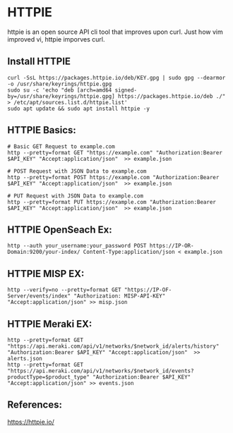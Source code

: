 HTTPIE
======

httpie is an open source API cli tool that improves upon curl. Just how vim improved vi, httpie imporves curl. 

Install HTTPIE
--------------
```
curl -SsL https://packages.httpie.io/deb/KEY.gpg | sudo gpg --dearmor -o /usr/share/keyrings/httpie.gpg
sudo su -c 'echo "deb [arch=amd64 signed-by=/usr/share/keyrings/httpie.gpg] https://packages.httpie.io/deb ./" > /etc/apt/sources.list.d/httpie.list'
sudo apt update && sudo apt install httpie -y 
```

HTTPIE Basics:
-------------
```
# Basic GET Request to example.com
http --pretty=format GET "https://example.com" "Authorization:Bearer $API_KEY" "Accept:application/json"  >> example.json

# POST Request with JSON Data to example.com
http --pretty=format POST https://example.com "Authorization:Bearer $API_KEY" "Accept:application/json"  >> example.json

# PUT Request with JSON Data to example.com
http --pretty=format PUT https://example.com "Authorization:Bearer $API_KEY" "Accept:application/json"  >> example.json
```

HTTPIE OpenSeach Ex:
---------------------
```
http --auth your_username:your_password POST https://IP-OR-Domain:9200/your-index/ Content-Type:application/json < example.json
```

HTTPIE MISP EX:
---------------
```
http --verify=no --pretty=format GET "https://IP-OF-Server/events/index" "Authorization: MISP-API-KEY" "Accept:application/json" >> misp.json
```

HTTPIE Meraki EX:
-----------------
```
http --pretty=format GET "https://api.meraki.com/api/v1/networks/$network_id/alerts/history" "Authorization:Bearer $API_KEY" "Accept:application/json"  >> alerts.json
http --pretty=format GET "https://api.meraki.com/api/v1/networks/$network_id/events?productType=$product_type" "Authorization:Bearer $API_KEY" "Accept:application/json" >> events.json
```

References:
-----------

https://httpie.io/